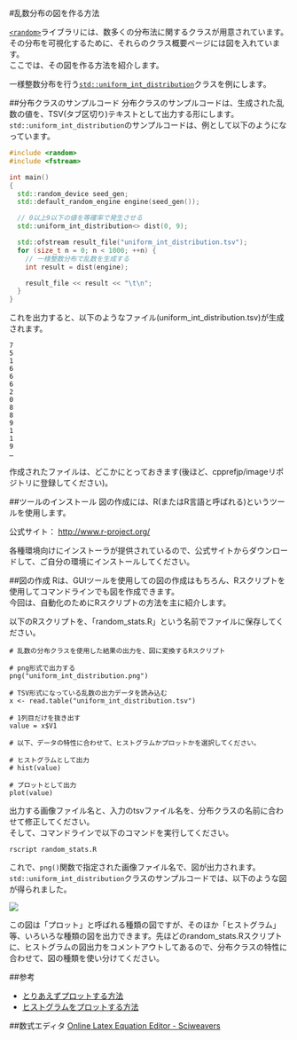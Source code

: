 #乱数分布の図を作る方法

[`<random>`](/reference/random.md)ライブラリには、数多くの分布法に関するクラスが用意されています。その分布を可視化するために、それらのクラス概要ページには図を入れています。  
ここでは、その図を作る方法を紹介します。

一様整数分布を行う[`std::uniform_int_distribution`](/reference/random/uniform_int_distribution.md)クラスを例にします。


##分布クラスのサンプルコード
分布クラスのサンプルコードは、生成された乱数の値を、TSV(タブ区切り)テキストとして出力する形にします。`std::uniform_int_distribution`のサンプルコードは、例として以下のようになっています。

```cpp
#include <random>
#include <fstream>

int main() 
{
  std::random_device seed_gen;
  std::default_random_engine engine(seed_gen());

  // 0以上9以下の値を等確率で発生させる
  std::uniform_int_distribution<> dist(0, 9);

  std::ofstream result_file("uniform_int_distribution.tsv");
  for (size_t n = 0; n < 1000; ++n) {
    // 一様整数分布で乱数を生成する
    int result = dist(engine);

    result_file << result << "\t\n";
  }
}
```

これを出力すると、以下のようなファイル(uniform_int_distribution.tsv)が生成されます。
```
7
5
1
6
6
6
2
0
8
8
9
1
1
9
…
```

作成されたファイルは、どこかにとっておきます(後ほど、cpprefjp/imageリポジトリに登録してください)。


##ツールのインストール
図の作成には、R(またはR言語と呼ばれる)というツールを使用します。  


公式サイト： http://www.r-project.org/


各種環境向けにインストーラが提供されているので、公式サイトからダウンロードして、ご自分の環境にインストールしてください。


##図の作成
Rは、GUIツールを使用しての図の作成はもちろん、Rスクリプトを使用してコマンドラインでも図を作成できます。  
今回は、自動化のためにRスクリプトの方法を主に紹介します。  
  
以下のRスクリプトを、「random_stats.R」という名前でファイルに保存してください。
```
# 乱数の分布クラスを使用した結果の出力を、図に変換するRスクリプト

# png形式で出力する
png("uniform_int_distribution.png")

# TSV形式になっている乱数の出力データを読み込む
x <- read.table("uniform_int_distribution.tsv")

# 1列目だけを抜き出す
value = x$V1

# 以下、データの特性に合わせて、ヒストグラムかプロットかを選択してください。

# ヒストグラムとして出力
# hist(value)

# プロットとして出力
plot(value)
```

出力する画像ファイル名と、入力のtsvファイル名を、分布クラスの名前に合わせて修正してください。  
そして、コマンドラインで以下のコマンドを実行してください。

```
rscript random_stats.R
```

これで、`png()`関数で指定された画像ファイル名で、図が出力されます。  
`std::uniform_int_distribution`クラスのサンプルコードでは、以下のような図が得られました。

![](https://raw.github.com/cpprefjp/image/master/reference/random/uniform_int_distribution/uniform_int_distribution.png)

この図は「プロット」と呼ばれる種類の図ですが、そのほか「ヒストグラム」等、いろいろな種類の図を出力できます。先ほどのrandom_stats.Rスクリプトに、ヒストグラムの図出力をコメントアウトしてあるので、分布クラスの特性に合わせて、図の種類を使い分けてください。


##参考
* [とりあえずプロットする方法](http://cse.naro.affrc.go.jp/takezawa/r-tips/r/48.html)
* [ヒストグラムをプロットする方法](http://cse.naro.affrc.go.jp/takezawa/r-tips/r/61.html)


##数式エディタ
[Online Latex Equation Editor - Sciweavers](http://www.sciweavers.org/free-online-latex-equation-editor)

